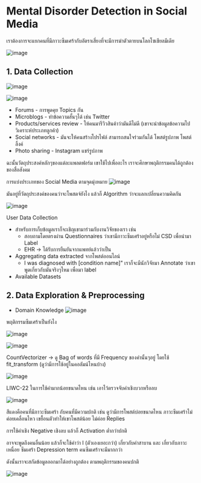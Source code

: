 # Mental Disorder Detection in Social Media

เราต้องการจะแยกคนที่มีภาวะซึมเศร้ากับอัตราเสี่ยงที่จะมีการฆ่าตัวตายบนโลกโซเชียลมีเดีย

![image](https://github.com/user-attachments/assets/42f6ef5b-3206-4bfd-beda-c8ae8ad9938a)

## 1. Data Collection

![image](https://github.com/user-attachments/assets/c050d9f1-6678-4a6a-b7d2-78a6a64ca07b)

![image](https://github.com/user-attachments/assets/12779e58-8b95-45bf-84a6-e898278a9b76)


* Forums - การพูดคุย Topics กัน
* Microblogs - ทำข้อความสั้นๆได้ เช่น Twitter
* Products/services review - ให้คนมารีวิวสินค้าว่ามันดีไม่ดี (เขาจะนำข้อมูลข้อความไปวิเคราะห์ประเภทลูกค้า)
* Social networks - มันจะให้คนสร้างโปรไฟล์ สามารถสนใจร่วมกันได้ โพสต์รูปภาพ โพสต์ลิ้งค์
* Photo sharing - Instagram แชร์รูปภาพ

ฉะนั้นวัตถุประสงค์หลักๆของแต่ละแพลตฟอร์ม เขาใช้ไปเพื่ออะไร เราจะศึกษาพฤติกรรมคนได้ถูกต้องของสื่อสังคม

การแบ่งประเภทของ Social Media ตามจุดมุ่งหมาย
![image](https://github.com/user-attachments/assets/0d72c5e2-ff57-4c5b-a15e-109ae4314795)

มันอยู่ที่วัตถุประสงค์ของคนว่าจะโพสตจ์ยังไง แล้วก็ Algorithm ว่าจะแลกเปลี่ยนความคิดกัน

![image](https://github.com/user-attachments/assets/22a64e53-9910-4ab3-8e84-3516494cb1b7)

User Data Collection

* สำหรับการเก็บข้อมูลเราก็จะเชิญเขามาร่วมกับงานวิจัยของเรา เช่น
  * สอบถามโดยตรงผ่าน Questionnaires ว่าเขามีภาวะซึมเศร้าอยู่หรือไม่ CSD เพื่อนำมา Label
  * EHR -> ได้รับการยืนยันจากแพทย์แล้วว่าเป็น
* Aggregating data extracted จากโพสต์ออนไลน์
  * I was diagnosed with [condition name]" เราก็จะมีนักวิจัยมา Annotate ว่าเขาพูดเกี่ยวกับมันจริงๆไหม เพื่อมา label
* Available Datasets

## 2. Data Exploration & Preprocessing

* Domain Knowledge
![image](https://github.com/user-attachments/assets/a17bd688-fb83-4894-a337-eb54d263e2d9)

พฤติกรรมซึมเศร้าเป็นยังไง

![image](https://github.com/user-attachments/assets/d59ca7bc-da3a-486c-b652-5a6015235221)

![image](https://github.com/user-attachments/assets/edcd5b30-2c30-4107-9e24-a7c8d1d2bf3f)

CountVectorizer -> ดู Bag of words ที่มี Frequency ของคำนั้นๆอยู่ โดยใช้ fit_transform (ดูว่ามีการใช้อยู่ในคอลัมน์ไหนบ้าง)

![image](https://github.com/user-attachments/assets/b6c13a78-b1f6-412a-9276-14a39fab8863)

LIWC-22 ในการใช้คำมากน้อยขนาดไหน เช่น เอาไว้ตรวจจับคำเชิงบวกหรือลบ

![image](https://github.com/user-attachments/assets/a99309e9-08b9-4de2-bd16-ee342538d543)

สีแดงคือคนที่มีภาวะซึมเศร้า กับคนที่มีความปกติ
เช่น ดูว่ามีการโพสต์บ่อยขนาดไหน ภาวะซึมเศร้าไม่ค่อยเคลื่อนไหว เขยื้อนตัวทำให้เขาโพสต์น้อย ไม่ค่อย Replies

การใช้คำเชิง Negative เชิงลบ แล้วก็ Activation ต่ำกว่าปกติ

อาจจะพูดถึงคนอื่นน้อย แล้วก็จะใช้คำว่า I (ตัวเองเยอะกว่า)
เกี่ยวกับคำสาบาน และ เกี่ยวกับภาวะเหนื่อย ซึมเศร้า Depression term คนซึมเศร้าจะมีมากกว่า

ดังนั้นเราจะสกัดข้อมูลออกมาได้อย่างถูกต้อง ตามพฤติกรรมของคนปกติ

![image](https://github.com/user-attachments/assets/ddff8db8-f9dc-4637-8ec6-97bbe5066d6d)





